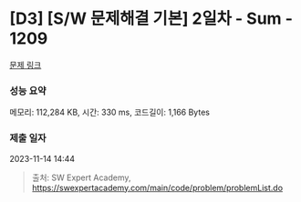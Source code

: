 # [D3] [S/W 문제해결 기본] 2일차 - Sum - 1209 

[문제 링크](https://swexpertacademy.com/main/code/problem/problemDetail.do?contestProbId=AV13_BWKACUCFAYh) 

### 성능 요약

메모리: 112,284 KB, 시간: 330 ms, 코드길이: 1,166 Bytes

### 제출 일자

2023-11-14 14:44



> 출처: SW Expert Academy, https://swexpertacademy.com/main/code/problem/problemList.do